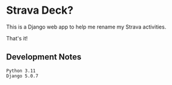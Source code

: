 # Strava Deck? 

This is a Django web app to help me rename my Strava activities.

That's it!

## Development Notes

```
Python 3.11
Django 5.0.7
```

